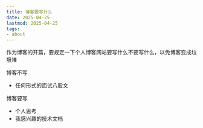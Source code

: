 ```yaml
---
title: 博客要写什么
date: 2025-04-25
lastmod: 2025-04-25
tags:
- about
---
```


作为博客的开篇，要规定一下个人博客网站要写什么不要写什么，以免博客变成垃圾堆

博客不写
- 任何形式的面试八股文

博客要写
- 个人思考
- 我感兴趣的技术文档